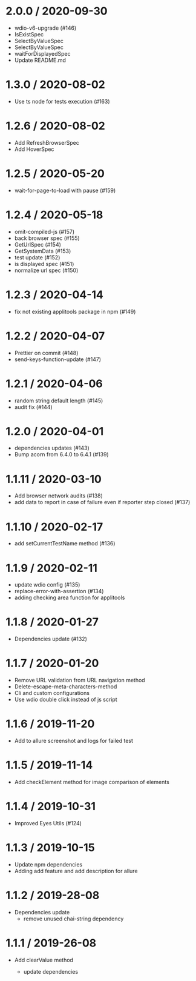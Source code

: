 
2.0.0 / 2020-09-30
==================

  * wdio-v6-upgrade (#146)
  * IsExistSpec
  * SelectByValueSpec
  * SelectByValueSpec
  * waitForDisplayedSpec
  * Update README.md

1.3.0 / 2020-08-02
==================

  * Use ts node for tests execution (#163)

1.2.6 / 2020-08-02
==================

  * Add RefreshBrowserSpec
  * Add HoverSpec

1.2.5 / 2020-05-20
==================

  * wait-for-page-to-load with pause (#159)

1.2.4 / 2020-05-18
==================

  * omit-compiled-js (#157)
  * back browser spec (#155)
  * GetUrlSpec (#154)
  * GetSystemData (#153)
  * test update (#152)
  * is displayed spec (#151)
  * normalize url spec (#150)

1.2.3 / 2020-04-14
==================

  * fix not existing applitools package in npm (#149)

1.2.2 / 2020-04-07
==================

  * Prettier on commit (#148)
  * send-keys-function-update (#147)

1.2.1 / 2020-04-06
==================

  * random string default length (#145)
  * audit fix (#144)

1.2.0 / 2020-04-01
==================

  * dependencies updates (#143)
  * Bump acorn from 6.4.0 to 6.4.1 (#139)

1.1.11 / 2020-03-10
===================

  * Add browser network audits (#138)
  * add data to report in case of failure even if reporter step closed (#137)

1.1.10 / 2020-02-17
===================

  * add setCurrentTestName method (#136)

1.1.9 / 2020-02-11
==================

  * update wdio config (#135)
  * replace-error-with-assertion (#134)
  * adding checking area function for applitools

1.1.8 / 2020-01-27
==================

-   Dependencies update (#132)

1.1.7 / 2020-01-20
==================

-   Remove URL validation from URL navigation method
-   Delete-escape-meta-characters-method 
-   Cli and custom configurations
-   Use wdio double click instead of js script 

1.1.6 / 2019-11-20
==================

- Add to allure screenshot and logs for failed test
  
1.1.5 / 2019-11-14
==================
- Add checkElement method for image comparison of elements

1.1.4 / 2019-10-31
==================
- Improved Eyes Utils (#124)

1.1.3 / 2019-10-15
==================
- Update npm dependencies 
- Adding add feature and add description for allure

1.1.2 / 2019-28-08
==================
- Dependencies update
    * remove unused chai-string dependency
    
1.1.1 / 2019-26-08
==================
- Add clearValue method


    * update dependencies
    



